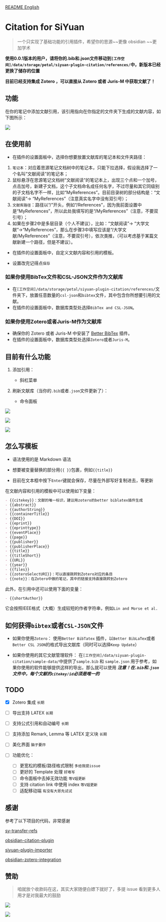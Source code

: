 [README English](https://github.com/WingDr/siyuan-plugin-citation/blob/main/README.md)

# Citation for SiYuan

> 一个只实现了基础功能的引用插件，希望你的思源~~更像 obsidian ~~更加学术

**使用0.0.1版本的用户，请将你的.bib和.json文件移动到`[工作空间]/data/storage/petal/siyuan-plugin-citation/references/`中，新版本已经更换了储存的位置**

**目前已经支持集成 Zotero ，可以直接从 Zotero 或者 Juris-M 中获取文献了！**

## 功能

在你的笔记中添加文献引用，该引用指向在你指定的文件夹下生成的文献内容，如下图所示：

![ ](./preview.png)

## 在使用前

- 在插件的设置面板中，选择你想要放置文献库的笔记本和文件夹路径：
1. `笔记本`：对应着思源笔记文档树中的笔记本，只能下拉选择，假设我选择了一个名叫“文献阅读”的笔记本；
2. 鼠标悬浮在思源笔记文档树“文献阅读”的笔记本上，出现三个点和一个加号，点击加号，新建子文档，这个子文档命名成任何名字，不过尽量和其它同级别的子文档名字不一样，比如“MyReferences”。目前目录树的部分结构是：“文献阅读”→ “MyReferences”（注意真实名字中没有双引号）；
3. `文献库路径`：路径以“/”开头，例如“/References”，因为我前面设置中是“MyReferences”，所以此处我填写的是“/MyReferences”（注意，不要双引号）；
4. 如果在步骤2中是多层目录（个人不建议），比如：“文献阅读”→ “大学文献”→“MyReferences”，那么在步骤3中填写应该是“/大学文献/MyReferences”（注意，不要双引号），依次类推，（可以考虑基于某篇文献新建一个路径，但是不建议）。

- 在插件的设置面板中，自定义文献内容和引用的模板。

- 设置改完记得点`保存`

### 如果你使用BibTex文件和CSL-JSON文件作为文献库

- 在`[工作空间]/data/storage/petal/siyuan-plugin-citation/references/`文件夹下，放置任意数量的`csl-json`和`bibtex`文件，其中包含你所想要引用的文献。
- 在插件的设置面板中，数据库类型处选择`BibTex and CSL-JSON`。

### 如果你使用Zotero或者Juris-M作为文献库

- 确保你的 Zotero 或者 Juris-M 中安装了 [Better BibTex](https://github.com/retorquere/zotero-better-bibtex) 插件。
- 在插件的设置面板中，数据库类型处选择`Zotero`或者`Juris-M`。

## 目前有什么功能

1. 添加引用：

   - 斜杠菜单

2. 刷新文献库（当你的`.bib`或者`.json`文件更新了）：

   - 命令面板

![ ](./assets/protyleslash.png)

![ ](./assets/searchpanel.png)

![ ](./assets/zoteroIntegration.png)

## 怎么写模板

- 语法使用的是 Markdown 语法

- 想要被变量替换的部分用`{{ }}`包裹，例如`{{title}}`

- 目前在文本框中按下`Enter`键就会保存，尽量在外部写好复制进去，等更新

在文献内容和引用的模板中可以使用如下变量：

```markdown
- {{citekey}}：文献的唯一标识，建议用zotero的better biblatex插件生成
- {{abstract}}
- {{authorString}}
- {{containerTitle}}
- {{DOI}}
- {{eprint}}
- {{eprinttype}}
- {{eventPlace}}
- {{page}}
- {{publisher}}
- {{publisherPlace}}
- {{title}}
- {{titleShort}}
- {{URL}}
- {{year}}
- {{files}}
- {{zoteroSelectURI}}：可以直接跳转到Zotero对应的条目
- {{note}}：在Zotero中做的笔记，其中的链接支持直接跳转到Zotero
```

此外，在引用中还可以使用下面的变量：

```markdown
- {{shortAuthor}}
```

它会按照IEEE格式（大概）生成较短的作者字符串，例如`Lin and Morse et al.`

## 如何获得`bibtex`或者`CSL-JSON`文件

- 如果你使用`Zotero`：
  使用`Better BibTatex` 插件，以`Better BibLaTex`或者`Better CSL JSON`的格式导出文献库（同时可以选择`Keep Update`）

- 如果你使用的其它文献管理软件：
  在`[工作空间]/data/siyuan-plugin-citation/sample-data/`中提供了`sample.bib` 和 `sample.json` 用于参考，如果你使用的软件能够提供这样的导出，那么就可以使用
  ***注意！在`.bib`和`.json`文件中，每个文献的`citekey/id`必须是唯一的***

## TODO

- [x] Zotero 集成 `长期`

- [ ] 导出支持 LATEX `长期`
- [ ] 支持公式引用和自动编号 `长期`
- [ ] 支持添加 Remark, Lemma 等 LATEX 定义块 `长期`

- [ ] 美化界面 `脑子要炸`

- [ ] 功能优化：
  
  - [ ] 更宽松的模板/路径格式限制 `多给我提issue`
  - [ ] 更好的 Template 处理 `好难写`
  - [ ] 命令面板中去掉无效功能 `等V姐更新`
  - [ ] 支持 citation link 中使用 index `等V姐更新`
  - [ ] 适配移动端 `有没有大哥先试试`

## 感谢

参考了以下项目的代码，非常感谢

[sy-transfer-refs](https://github.com/frostime/sy-transfer-refs)

[obsidian-citation-plugin](https://github.com/hans/obsidian-citation-plugin)

[siyuan-plugin-importer](https://github.com/terwer/siyuan-plugin-importer)

[obsidian-zotero-integration](https://github.com/mgmeyers/obsidian-zotero-integration)

## 赞助

> 咱就放个收款码在这，其实大家随便白嫖下就好了，多提 issue 看到更多人用才是对我最大的鼓励

![ ](./assets/weixin.jpg)

![ ](./assets/alipay.jpg)
